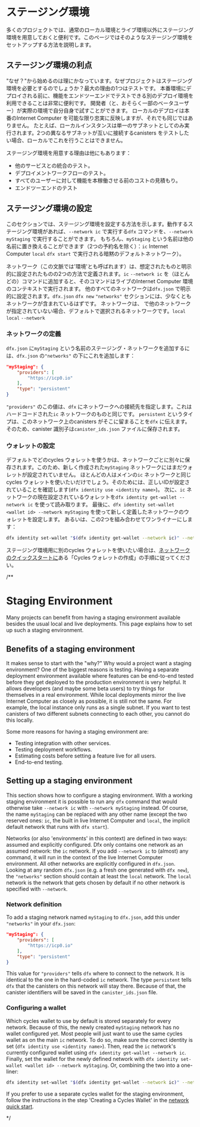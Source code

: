 # ステージング環境

多くのプロジェクトでは、通常のローカル環境とライブ環境以外にステージング環境を用意しておくと便利です。このページではそのようなステージング環境をセットアップする方法を説明します。

## ステージング環境の利点

"なぜ？"から始めるのは理にかなっています。なぜプロジェクトはステージング環境を必要とするのでしょうか？最大の理由の1つはテストです。
本番環境にデプロイされる前に、機能をエンドツーエンドでテストできる別のデプロイ環境を利用できることは非常に便利です。
開発者（と、おそらく一部のベータユーザー）が実際の環境で自分自身で試すことができます。
ローカルのデプロイは本番のInternet Computer を可能な限り忠実に反映しますが、それでも同じではありません。
たとえば、ローカルインスタンスは単一のサブネットとしてのみ実行されます。2つの異なるサブネットが互いに接続するcanisters をテストしたい場合、ローカルでこれを行うことはできません。

ステージング環境を用意する理由は他にもあります：

- 他のサービスとの統合のテスト。
- デプロイメントワークフローのテスト。
- すべてのユーザーに対して機能を本稼働させる前のコストの見積もり。
- エンドツーエンドのテスト

## ステージング環境の設定

このセクションでは、ステージング環境を設定する方法を示します。動作するステージング環境があれば、`--network ic` で実行する`dfx` コマンドを、`--network myStaging` で実行することができます。
もちろん、`myStaging` という名前は他の名前に置き換えることができます（2つの予約名を除く）：`ic` Internet Computer `local` `dfx start` で実行される暗黙のデフォルトネットワーク）。

ネットワーク（この文脈では'環境'とも呼ばれます）は、想定されたものと明示的に設定されたものの2つの方法で定義されます。`ic`
 `--network ic` を（ほとんどの）コマンドに追加すると、そのコマンドはライブのInternet Computer 環境のコンテキストで実行されます。
他のすべてのネットワークは`dfx.json` で明示的に設定されます。`dfx.json` `dfx new` `"networks"` セクションには、少なくとも ネットワークが含まれているはずです。  ネットワークは、 で他のネットワークが指定されていない場合、デフォルトで選択されるネットワークです。`local`
 `local` `--network`

### ネットワークの定義

`dfx.json` に`myStaging` という名前のステージング・ネットワークを追加するには、`dfx.json` の`"networks"` の下にこれを追加します：

``` json
"myStaging": {
    "providers": [
        "https://icp0.io"
    ],
    "type": "persistent"
}
```

`"providers"` のこの値は、`dfx` にネットワークへの接続先を指定します。これはハードコードされた`ic` ネットワークのものと同じです。
 `persistent` というタイプは、このネットワーク上のcanisters がそこに留まることを`dfx` に伝えます。そのため、canister 識別子は`canister_ids.json` ファイルに保存されます。

### ウォレットの設定

デフォルトでどのcycles ウォレットを使うかは、ネットワークごとに別々に保存されます。このため、新しく作成された`myStaging` ネットワークにはまだウォレットが設定されていません。
ほとんどの人はメインの`ic` ネットワークと同じcycles ウォレットを使いたいだけでしょう。そのためには、正しいIDが設定されていることを確認します(`dfx identity use <identity name>`)。
次に、`ic` ネットワークの現在設定されているウォレットを`dfx identity get-wallet --network ic` を使って読み取ります。
最後に、`dfx identity set-wallet <wallet id> --network myStaging` を使って新しく定義したネットワークのウォレットを設定します。
あるいは、この2つを組み合わせてワンライナーにします：

``` bash
dfx identity set-wallet "$(dfx identity get-wallet --network ic)" --network myStaging
```

ステージング環境用に別のcycles ウォレットを使いたい場合は、[ネットワークのクイックスタートに](/developer-docs/setup/deploy-mainnet.md)ある「Cycles ウォレットの作成」の手順に従ってください。

/**
# Staging Environment

Many projects can benefit from having a staging environment available besides the usual local and live deployments. This page explains how to set up such a staging environment.

## Benefits of a staging environment

It makes sense to start with the "why?" Why would a project want a staging environment? One of the biggest reasons is testing.
Having a separate deployment environment available where features can be end-to-end tested before they get deployed to the production environment is very helpful.
It allows developers (and maybe some beta users) to try things for themselves in a real environment.
While local deployments mirror the live Internet Computer as closely as possible, it is still not the same.
For example, the local instance only runs as a single subnet. If you want to test canisters of two different subnets connecting to each other, you cannot do this locally.

Some more reasons for having a staging environment are:
- Testing integration with other services.
- Testing deployment workflows.
- Estimating costs before setting a feature live for all users.
- End-to-end testing.

## Setting up a staging environment

This section shows how to configure a staging environment. With a working staging environment it is possible to run any `dfx` command that would otherwise take `--network ic` with `--network myStaging` instead.
Of course, the name `myStaging` can be replaced with any other name (except the two reserved ones: `ic`, the built in live Internet Computer and `local`, the implicit default network that runs with `dfx start`).

Networks (or also 'environments' in this context) are defined in two ways: assumed and explicitly configured. Dfx only contains one network as an assumed network: the `ic` network.
If you add `--network ic` to (almost) any command, it will run in the context of the live Internet Computer environment.
All other networks are explicitly configured in `dfx.json`. Looking at any random `dfx.json` (e.g. a fresh one generated with `dfx new`), the `"networks"` section should contain at least the `local` network.
The `local` network is the network that gets chosen by default if no other network is specified with `--network`.

### Network definition

To add a staging network named `myStaging` to `dfx.json`, add this under `"networks"` in your `dfx.json`:

``` json
"myStaging": {
    "providers": [
        "https://icp0.io"
    ],
    "type": "persistent"
}
```

This value for `"providers"` tells `dfx` where to connect to the network. It is identical to the one in the hard-coded `ic` network.
The type `persistent` tells `dfx` that the canisters on this network will stay there. Because of that, the canister identifiers will be saved in the `canister_ids.json` file.

### Configuring a wallet

Which cycles wallet to use by default is stored separately for every network. Because of this, the newly created `myStaging` network has no wallet configured yet.
Most people will just want to use the same cycles wallet as on the main `ic` network. To do so, make sure the correct identity is set (`dfx identity use <identity name>`).
Then, read the `ic` network's currently configured wallet using `dfx identity get-wallet --network ic`.
Finally, set the wallet for the newly defined network with `dfx identity set-wallet <wallet id> --network myStaging`.
Or, combining the two into a one-liner:

``` bash
dfx identity set-wallet "$(dfx identity get-wallet --network ic)" --network myStaging
```

If you prefer to use a separate cycles wallet for the staging environment, follow the instructions in the step 'Creating a Cycles Wallet' in the [network quick start](/developer-docs/setup/deploy-mainnet.md).

*/